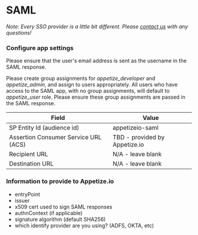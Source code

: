 # SAML

_Note: Every SSO provider is a little bit different. Please _[_contact us_](mailto:hello@appetize.io)_ with any questions!_

### Configure app settings

Please ensure that the user's email address is sent as the username in the SAML response. 

Please create group assignments for _appetize_developer_ and _appetize_admin_, and assign to users appropriately. All users who have access to the SAML app, with no group assignments, will default to _appetize_user_ role. Please ensure these group assignments are passed in the SAML response. 

| Field                                | Value                         |
| ------------------------------------ | ----------------------------- |
| SP Entity Id (audience id)           | appetizeio-saml               |
| Assertion Consumer Service URL (ACS) | TBD - provided by Appetize.io |
| Recipient URL                        | N/A - leave blank             |
| Destination URL                      | N/A - leave blank             |

### **Information to provide to Appetize.io**

* entryPoint
* issuer
* x509 cert used to sign SAML responses
* authnContext (if applicable)
* signature algorithm (default SHA256)
* which identify provider are you using? (ADFS, OKTA, etc)

